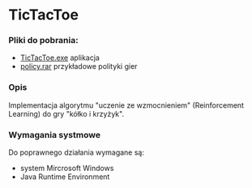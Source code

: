 # TicTacToe

### Pliki do pobrania:
- [TicTacToe.exe](https://github.com/Rejman/TicTacToe/blob/master/TicTacToe.exe?raw=true) aplikacja
- [policy.rar](https://github.com/Rejman/TicTacToe/raw/master/policy%20expamles/policy.rar) przykładowe polityki gier

### Opis
Implementacja algorytmu "uczenie ze wzmocnieniem" (Reinforcement Learning) do gry "kółko i krzyżyk".

### Wymagania systmowe
Do poprawnego działania wymagane są:
- system Mircrosoft Windows
- Java Runtime Environment




